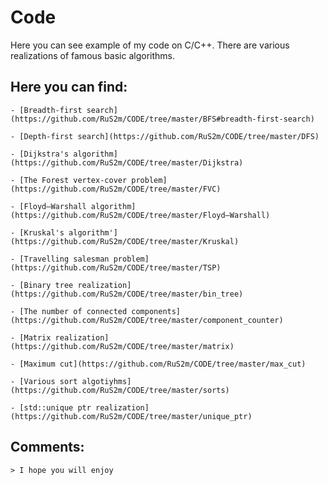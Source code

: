 # Code
 Here you can see example of my code on C/C++. There are various realizations of famous basic algorithms.
## Here you can find:

    - [Breadth-first search](https://github.com/RuS2m/CODE/tree/master/BFS#breadth-first-search)

    - [Depth-first search](https://github.com/RuS2m/CODE/tree/master/DFS)

    - [Dijkstra's algorithm](https://github.com/RuS2m/CODE/tree/master/Dijkstra)

    - [The Forest vertex-cover problem](https://github.com/RuS2m/CODE/tree/master/FVC)

    - [Floyd–Warshall algorithm](https://github.com/RuS2m/CODE/tree/master/Floyd–Warshall)

    - [Kruskal's algorithm'](https://github.com/RuS2m/CODE/tree/master/Kruskal)

    - [Travelling salesman problem](https://github.com/RuS2m/CODE/tree/master/TSP)

    - [Binary tree realization](https://github.com/RuS2m/CODE/tree/master/bin_tree)

    - [The number of connected components](https://github.com/RuS2m/CODE/tree/master/component_counter)

    - [Matrix realization](https://github.com/RuS2m/CODE/tree/master/matrix)

    - [Maximum cut](https://github.com/RuS2m/CODE/tree/master/max_cut)

    - [Various sort algotiyhms](https://github.com/RuS2m/CODE/tree/master/sorts)

    - [std::unique ptr realization](https://github.com/RuS2m/CODE/tree/master/unique_ptr)

    
## Comments:
    > I hope you will enjoy
